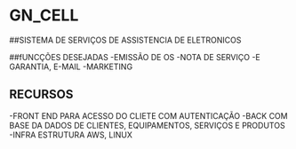 # GN_CELL
##SISTEMA DE SERVIÇOS DE ASSISTENCIA DE  ELETRONICOS 

##fUNCÇÕES DESEJADAS 
  -EMISSÃO DE OS
  -NOTA DE SERVIÇO 
  -E GARANTIA, E-MAIL 
  -MARKETING 

## RECURSOS 
  -FRONT END PARA ACESSO DO CLIETE COM AUTENTICAÇÃO 
  -BACK COM BASE DA DADOS DE CLIENTES, EQUIPAMENTOS, SERVIÇOS E PRODUTOS 
  -INFRA ESTRUTURA  AWS, LINUX 


